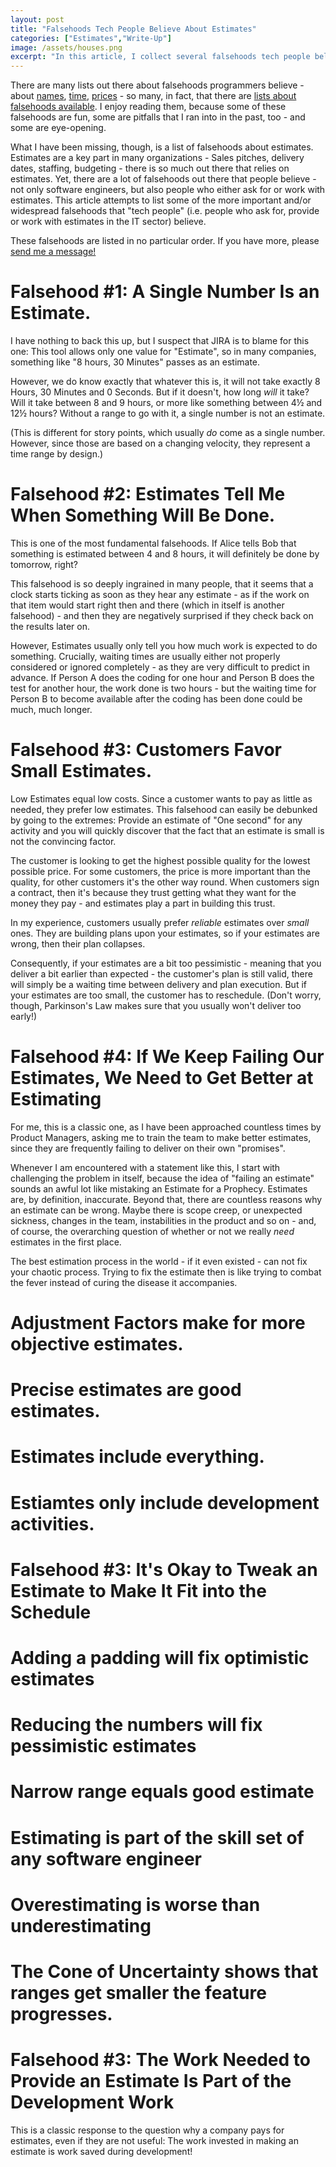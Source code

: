 ```yaml
---
layout: post
title: "Falsehoods Tech People Believe About Estimates"
categories: ["Estimates","Write-Up"]
image: /assets/houses.png
excerpt: "In this article, I collect several falsehoods tech people believe about estimates. "
---
```

There are many lists out there about falsehoods programmers believe - about
[names](https://shinesolutions.com/2018/01/08/falsehoods-programmers-believe-about-names-with-examples/),
[time](https://infiniteundo.com/post/25326999628/falsehoods-programmers-believe-about-time),
[prices](https://gist.github.com/rgs/6509585) - so many, in fact, that there are
[lists about falsehoods
available](https://github.com/kdeldycke/awesome-falsehood). I enjoy reading
them, because some of these falsehoods are fun, some are pitfalls that I ran
into in the past, too - and some are eye-opening.

What I have been missing, though, is a list of falsehoods about estimates.
Estimates are a key part in many organizations - Sales pitches, delivery dates,
staffing, budgeting - there is so much out there that relies on estimates. Yet,
there are a lot of falsehoods out there that people believe - not only software
engineers, but also people who either ask for or work with estimates. This
article attempts to list some of the more important and/or widespread falsehoods
that "tech people" (i.e. people who ask for, provide or work with estimates in
the IT sector) believe.

These falsehoods are listed in no particular order. If you have more, please
[send me a message!](/about/)

# Falsehood #1: A Single Number Is an Estimate.
I have nothing to back this up, but I suspect that JIRA is to blame for this
one: This tool allows only one value for "Estimate", so in many companies,
something like "8 hours, 30 Minutes" passes as an estimate.

However, we do know exactly that whatever this is, it will not take exactly 8
Hours, 30 Minutes and 0 Seconds. But if it doesn't, how long *will* it take?
Will it take between 8 and 9 hours, or more like something between 4½ and 12½
 hours? Without a range to go with it, a single number is not an estimate.

 (This is different for story points, which usually *do* come as a single
 number. However, since those are based on a changing velocity, they represent a
 time range by design.)

# Falsehood #2: Estimates Tell Me When Something Will Be Done.
This is one of the most fundamental falsehoods. If Alice tells Bob that
something is estimated between 4 and 8 hours, it will definitely be done by
tomorrow, right? 

This falsehood is so deeply ingrained in many people, that it seems that a clock
starts ticking as soon as they hear any estimate - as if the work on that item
would start right then and there (which in itself is another falsehood) - and
then they are negatively surprised if they check back on the results later on.

However, Estimates usually only tell you how much work is expected to do
something. Crucially, waiting times are usually either not properly considered
or ignored completely - as they are very difficult to predict in advance. If
Person A does the coding for one hour and Person B does the test for another
hour, the work done is two hours - but the waiting time for Person B to become
available after the coding has been done could be much, much longer.

# Falsehood #3: Customers Favor Small Estimates.
Low Estimates equal low costs. Since a customer wants to pay as little as
needed, they prefer low estimates. This falsehood can easily be debunked by
going to the extremes: Provide an estimate of "One second" for any activity and 
you will quickly discover that the fact that an estimate is small is not the
convincing factor.

The customer is looking to get the highest possible quality for the lowest
possible price. For some customers, the price is more important than the
quality, for other customers it's the other way round. When customers sign a
contract, then it's because they trust getting what they want for the money they
pay - and estimates play a part in building this trust. 

In my experience, customers usually prefer *reliable* estimates over *small*
ones. They are building plans upon your estimates, so if your estimates are
wrong, then their plan collapses.

Consequently, if your estimates are a bit too pessimistic - meaning that you
deliver a  bit earlier than expected - the customer's plan is still valid, there
will simply be a waiting time between delivery and plan execution. But if your
estimates are too small, the customer has to reschedule. (Don't worry, though,
Parkinson's Law makes sure that you usually won't deliver too early!)


# Falsehood #4: If We Keep Failing Our Estimates, We Need to Get Better at Estimating
For me, this is a classic one, as I have been approached countless times by
Product Managers, asking me to train the team to make better estimates, since
they are frequently failing to deliver on their own "promises". 

Whenever I am encountered with a statement like this, I start with challenging
the problem in itself, because the idea of "failing an estimate" sounds an awful
lot like mistaking an Estimate for a Prophecy. Estimates are, by definition,
inaccurate. Beyond that, there are countless reasons why an estimate can be
wrong. Maybe there is scope creep, or unexpected sickness, changes in the team,
instabilities in the product and so on - and, of course, the overarching
question of whether or not we really *need* estimates in the first place.

The best estimation process in the world - if it even existed - can not fix your
chaotic process. Trying to fix the estimate then is like trying to combat the
fever instead of curing the disease it accompanies.


# Adjustment Factors make for more objective estimates.

# Precise estimates are good estimates.

# Estimates include everything.
# Estiamtes only include development activities.



# Falsehood #3: It's Okay to Tweak an Estimate to Make It Fit into the Schedule

# Adding a padding will fix optimistic estimates
# Reducing the numbers will fix pessimistic estimates

# Narrow range equals good estimate

# Estimating is part of the skill set of any software engineer

# Overestimating is worse than underestimating

# The Cone of Uncertainty shows that ranges get smaller the feature progresses.


# Falsehood #3: The Work Needed to Provide an Estimate Is Part of the Development Work
This is a classic response to the question why a company pays for estimates,
even if they are not useful: The work invested in making an estimate is work
saved during development!